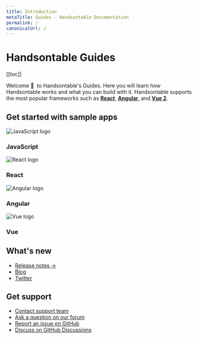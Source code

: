 ```yaml
---
title: Introduction
metaTitle: Guides - Handsontable Documentation
permalink: /
canonicalUrl: /
---
```


# Handsontable Guides

[[toc]]

Welcome 👋&nbsp; to Handsontable's Guides. Here you will learn how Handsontable works and what you can build with it. Handsontable supports the most popular frameworks such as **[React](@/guides/integrate-with-react/react-simple-example.md)**, **[Angular](@/guides/integrate-with-angular/angular-simple-example.md)**, and **[Vue 2](@/guides/integrate-with-vue/vue-simple-example.md)**.

## Get started with sample apps

<div class="row-items-container">
  <Link href="/docs/{docsVersion}/binding-to-data/" hide-latest-version class="row-item">
    <Img class="integration-framework-logo" src="/docs/{docsVersion}/img/pages/introduction/javascript.svg" alt="JavaScript logo" />
      <h3>JavaScript</h3>
  </Link>
  <Link href="/docs/{docsVersion}/react-simple-example/" hide-latest-version class="row-item">
    <Img class="integration-framework-logo" src="/docs/{docsVersion}/img/pages/introduction/react.svg" alt="React logo" />
      <h3>React</h3>
  </Link>
  <Link href="/docs/{docsVersion}/angular-simple-example/" hide-latest-version class="row-item">
    <Img class="integration-framework-logo" src="/docs/{docsVersion}/img/pages/introduction/angular.svg" alt="Angular logo" />
      <h3>Angular</h3>
  </Link>
  <Link href="/docs/{docsVersion}/vue-simple-example/" hide-latest-version class="row-item">
    <Img class="integration-framework-logo" src="/docs/{docsVersion}/img/pages/introduction/vue.svg" alt="Vue logo" />
      <h3>Vue</h3>
  </Link>
</div>

## What's new

- [Release notes &#8594;](@/guides/upgrade-and-migration/release-notes.md)
- [Blog](https://handsontable.com/blog)
- [Twitter](https://twitter.com/handsontable)

## Get support

- [Contact support team](https://handsontable.com/contact?category=technical_support)
- [Ask a question on our forum](https://forum.handsontable.com)
- [Report an issue on GitHub](https://github.com/handsontable/handsontable/issues)
- [Discuss on GitHub Discussions](https://github.com/handsontable/handsontable/discussions)

